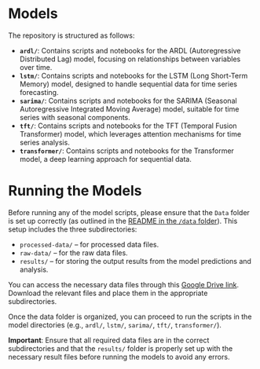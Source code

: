 # Models

The repository is structured as follows:

- **`ardl/`**: Contains scripts and notebooks for the ARDL (Autoregressive Distributed Lag) model, focusing on relationships between variables over time.
- **`lstm/`**: Contains scripts and notebooks for the LSTM (Long Short-Term Memory) model, designed to handle sequential data for time series forecasting.
- **`sarima/`**: Contains scripts and notebooks for the SARIMA (Seasonal Autoregressive Integrated Moving Average) model, suitable for time series with seasonal components.
- **`tft/`**: Contains scripts and notebooks for the TFT (Temporal Fusion Transformer) model, which leverages attention mechanisms for time series analysis.
- **`transformer/`**: Contains scripts and notebooks for the Transformer model, a deep learning approach for sequential data.

# Running the Models

Before running any of the model scripts, please ensure that the `Data` folder is set up correctly (as outlined in the [README in the `/data` folder](../data/README.md)). This setup includes the three subdirectories:

- `processed-data/` – for processed data files.
- `raw-data/` – for the raw data files.
- `results/` – for storing the output results from the model predictions and analysis.

You can access the necessary data files through this [Google Drive link](https://drive.google.com/drive/u/0/folders/1sGKPZPky4w3KAX_RrDG1Qw58VbvojLY7). Download the relevant files and place them in the appropriate subdirectories.

Once the data folder is organized, you can proceed to run the scripts in the model directories (e.g., `ardl/`, `lstm/`, `sarima/`, `tft/`, `transformer/`).

**Important**: Ensure that all required data files are in the correct subdirectories and that the `results/` folder is properly set up with the necessary result files before running the models to avoid any errors.

